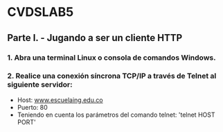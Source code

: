 # CVDSLAB5

## Parte I. - Jugando a ser un cliente HTTP
### 1. Abra una terminal Linux o consola de comandos Windows.
### 2. Realice una conexión síncrona TCP/IP a través de Telnet al siguiente servidor:
- Host: www.escuelaing.edu.co
- Puerto: 80
- Teniendo en cuenta los parámetros del comando telnet: 'telnet HOST PORT'
